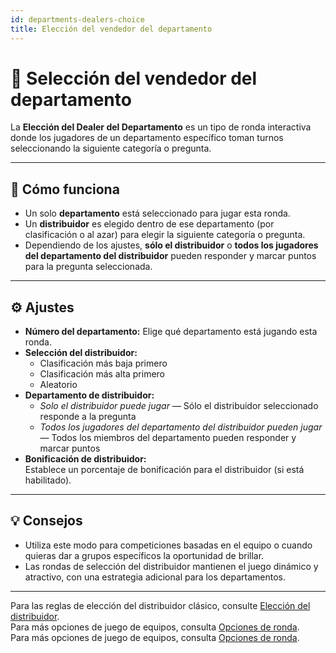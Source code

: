 ```yaml
---
id: departments-dealers-choice
title: Elección del vendedor del departamento
---
```


# 🏢 Selección del vendedor del departamento

La **Elección del Dealer del Departamento** es un tipo de ronda interactiva donde los jugadores de un departamento específico toman turnos seleccionando la siguiente categoría o pregunta.

---

## 📝 Cómo funciona

- Un solo **departamento** está seleccionado para jugar esta ronda.
- Un **distribuidor** es elegido dentro de ese departamento (por clasificación o al azar) para elegir la siguiente categoría o pregunta.
- Dependiendo de los ajustes, **sólo el distribuidor** o **todos los jugadores del departamento del distribuidor** pueden responder y marcar puntos para la pregunta seleccionada.

---

## ⚙️ Ajustes

- **Número del departamento:** Elige qué departamento está jugando esta ronda.
- **Selección del distribuidor:**
  - Clasificación más baja primero
  - Clasificación más alta primero
  - Aleatorio
- **Departamento de distribuidor:**
  - _Solo el distribuidor puede jugar_ — Sólo el distribuidor seleccionado responde a la pregunta
  - _Todos los jugadores del departamento del distribuidor pueden jugar_ — Todos los miembros del departamento pueden responder y marcar puntos
- **Bonificación de distribuidor:**\
  Establece un porcentaje de bonificación para el distribuidor (si está habilitado).

---

## 💡 Consejos

- Utiliza este modo para competiciones basadas en el equipo o cuando quieras dar a grupos específicos la oportunidad de brillar.
- Las rondas de selección del distribuidor mantienen el juego dinámico y atractivo, con una estrategia adicional para los departamentos.

---

Para las reglas de elección del distribuidor clásico, consulte [Elección del distribuidor](024-dealers-choice.md).\
Para más opciones de juego de equipos, consulta [Opciones de ronda](../editor/008-round-options.md).\
Para más opciones de juego de equipos, consulta [Opciones de ronda](../editor/008-round-options.md).

